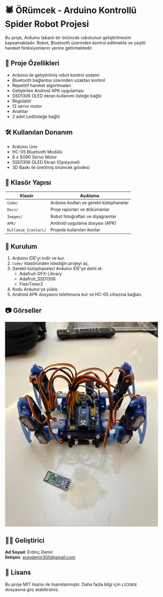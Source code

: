 
# 🕷️ ÖRümcek - Arduino Kontrollü Spider Robot Projesi

Bu proje, Arduino tabanlı bir örümcek robotunun geliştirilmesini kapsamaktadır. Robot, Bluetooth üzerinden kontrol edilmekte ve çeşitli hareket fonksiyonlarını yerine getirmektedir.

## 🚀 Proje Özellikleri
- Arduino ile geliştirilmiş robot kontrol sistemi
- Bluetooth bağlantısı üzerinden uzaktan kontrol
- Repetitif hareket algoritmaları
- Geliştirilen Android APK uygulaması
- SSD1306 OLED ekran kullanımı (isteğe bağlı)
- Regülatör
- 12 servo motor
- Anahtar
- 2 adet Led(isteğe bağlı)
  

## 🛠️ Kullanılan Donanım
- Arduino Uno
- HC-05 Bluetooth Modülü
- 8 x SG90 Servo Motor
- SSD1306 OLED Ekran (Opsiyonel)
- 3D Baskı ile üretilmiş örümcek gövdesi

## 💾 Klasör Yapısı
| Klasör | Açıklama |
|--------|----------|
| `Code/` | Arduino kodları ve gerekli kütüphaneler |
| `Docs/` | Proje raporları ve dökümanlar |
| `Images/` | Robot fotoğrafları ve diyagramlar |
| `APK/` | Android uygulama dosyası (APK) |
| `Kullanim_Iconlari/` | Projede kullanılan ikonlar |

## 🔧 Kurulum
1. Arduino IDE'yi indir ve kur.
2. `Code/` klasöründen istediğin projeyi aç.
3. Gerekli kütüphaneleri Arduino IDE'ye dahil et:
   - Adafruit-GFX-Library
   - Adafruit_SSD1306
   - FlexiTimer2
4. Kodu Arduino'ya yükle.
5. Android APK dosyasını telefonuna kur ve HC-05 cihazına bağlan.

## 📷 Görseller
![ÖzRümcek Robot](IMG-20250311-WA0002.jpg)

## 👨‍💻 Geliştirici
**Ad Soyad**: Erdinç Demir  
**İletişim**: eraydemir300@gmail.com

## 📄 Lisans
Bu proje MIT lisansı ile lisanslanmıştır. Daha fazla bilgi için `LICENSE` dosyasına göz atabilirsiniz.
